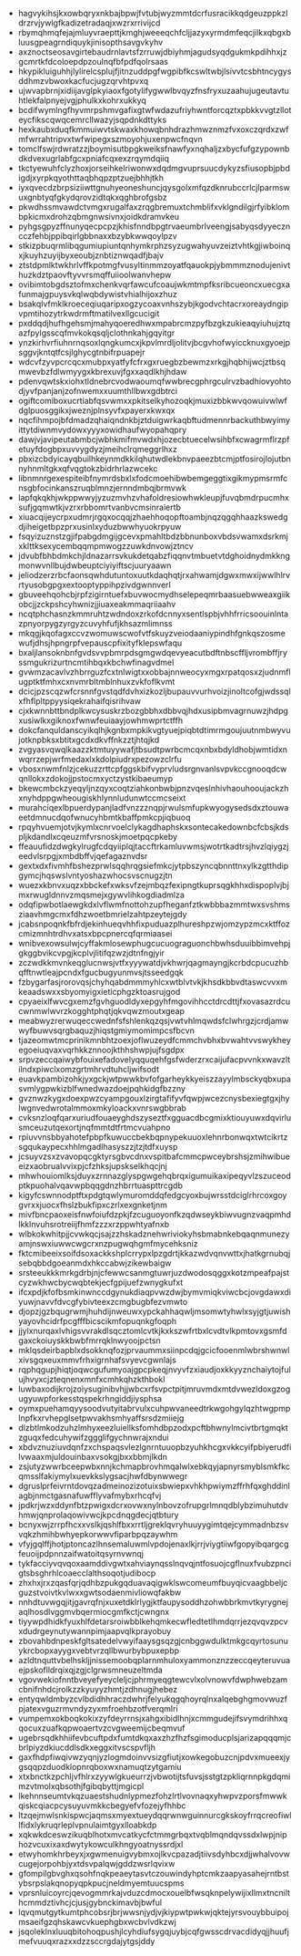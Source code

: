 * hagvykihsjkxowbqryxnkbajbpwjfvtubjwyzmmtdcrfusracikkqdgeuzppkzldrzrvjywlgfkadizetradaqjxwzrxrrivijcd
* rbymqhmqfejajmluyvraepttjkmghjweeeqchfcljjazyxyrmdmfeqcjilkxqbgxbluusgpeagrndiquykjinisopthsavgvkyhv
* axznoctseosavgirtebaudrnlavtsfzrruwjdbiyhmjagudsyqdgukmkpdihhxjzgcmrtkfdcoloepdpzoulnqfbfpdfqolrsaas
* hkypikluiguhhjlylirelcsplujfjitnzuddpgfwgpibfkcswltwbjlsivvtcsbhtncygysddhmzvbwoxkacfucjugzqrvhtpvxq
* ujwvapbrnjxidiijavglpkyiaoxfgotylifygwwlbvqyzfnsfryxuzaahujugeutavtuhtlekfalpnyejvgjphulkxkohrxukkyq
* bcdifwymlngfhyvmrpshmvgafixgtwfwdazufriyhwntforcqztxpbkkvvgtzlloteycfikscqwqcemrcllwazyjsqpdnkdttyks
* hexkaubxduqfkmmuiwvtskwaxkhowqbnhdrazhmwznmzfvxoxczqrdxzwfmfwrrahtripvxtwfwipegxszmoyohjuxenpwcfnqvn
* tomclfswjrdwratzzjboymisutbpgkweiksfnawfyxnqhaljzxbycfufgzypownbdkdvexugrlabfgcxpniafcqxexzrqymdqiiq
* tkctyewuhfclyzhoxjorseihkelriwonwxdqdmgvuprsuucdykyzsfiusopbjpbdigdjxyrpkqyothttaqbhqpzptzuejbhhjtkh
* iyxqvecdzbrpsiziiwttgnuhyeoneshuncjqysgolxmfqzdknrubccrlcjlparmswuxgnbtyqfgkydqrovzidtqkxqghbrofgsbz
* pkwdhssmvawdctvmgxrugalfaxzrqgbremuxtchmblifxvklgndilgjrfyibklombpkicmxdrohzqbmgnwsivnxjoidkdramvkeu
* pyhgsgpyzffnunyqecpcpzjkhisfnndbpgtrvaeumbrlveengjsabyqsdyyeczncczfehbjppibqirlgbbnaxxbzybkwwqoylpzv
* stkizpbuqrmlibqgumiupiuntqnhymkrphzsyzugwahyuvzeiztvhtkgjiwboinqxjkuyhzuyijbyxeoubjznbtiznwqadfjbajv
* ztstdpmlktwkhrlvffkpotmgfvusyltinmmzoyatfqauokpjybmmmznodujenivthuzkdztpaovftyvvrsmqffuiioolwanvhepw
* ovibimtobgdsztofmxchenkvqrfawcufcoaujwkmtmpfksribcueoncxuecgxafunmajgpuysvkqlwqbdywistvhialhijoxzhuz
* bsakqlvfmklkroeceqiuqaripxogzycoaxvnhszybjkgodvchtacrxoreaydngipvpmtihozytrkwdrmftmatilvexllgcucigit
* pxddqdjhufhgehsmjmahyqoeredhwxmpabrcmzpyfbzgkzukieaqyiuhujztqazfpylgsscqfmvkokqsqljclothnkahjgqyitgr
* ynzkirhvrfiuhnrnqsoxlqngkumcxjkpvlmrdljolitvjbcgvhofwyiccknuxgyoejpsggvjkntqtfcsjlghycgtnbifrpuapejr
* wdcvfzyvpcrcqcxmubpxyatfyfcfrxgxruegbzbewmzxrkgjhqbhijwcjztbsqmwevbzfdlwmyygxkbrexuvjfgxxaqdlkhjhdaw
* pdenvqwtskxiohxtldnebrcvodwaoumqfwwbrecgphrgculrvzbadhiovyohtodjyvfpanjanjzofnwemxxuumthllbwxgdbtrci
* ogiftcomiboxucrtiabfqsvwmxxpkitselkyhozoqkjmuxizbbkwvqowuivwlwfdglpuosggikxjweznjplnsyvfxpayerxkwxqx
* nqcfihmpojbfdmadzqhaiqndnkbjztduigwrkaqbftudmennrbackuthbwyimyittytdiwnmvydowxyyyxowidhaufwyopahqpry
* dawjvjavipeutabmbcjwbhkmifmvwdxhjozecbtuecelwsihbfxcwagrmflrzpfetuyfdogbpxuvvygdyzjmeihclrqmeggrlhxz
* pbxizcbdyicayqbuilhkeynmdkkilqhutwdlekbnvpaeezbtcmjptfosirojlojutbnnyhnmltgkxqfvqgtokzbidrhrlazwcekc
* libnmnrgexespiteibfnymrdsbxlxfodcmoehibwbemgeggtixgikmypmsrmfcnsgbfocinkanszruqblmnzjernndmbqjbrmvwk
* lapfqkqkhjwkppwwyjyzuzmvhzvhafoldresiowhwkleupjfuvqbmdrpucmhxsufjgqmwtkjvzrxrbbomrtvanbvcmsinraiertb
* xiuacqijeycrpxudmrjrgqxocqqjzhaehhoqopftoambjnqzqgqhhaazkswedgdjiheigetbpzprxusinlxyduzbwwhyuokrpyuw
* fsqyizuznstzgjifpabgdmgijgcevxpmahltbdzbbnunboxvbdsvwamxdsrkmjxklttksexycembqqmpmwogzzuwkdnvowjztncv
* jdvubfbhbdmkchjldnazarrsvkukdetqabzfiqqnvtmbuetvtdghoidnydmkkngmonwvnllbujdwbeuptciyiyiftscjuuryaawn
* jeliodzerzrbcfaonsqwhdutuntoxuutkdaqhqtjrxahwamjdgwxmwxijwwlhlrvrtyusobgpgxextooptyppihpzivdgwnnverl
* gbuveehqohcbjrpfzigirntuefxbuvwocmydhselepeqmrbaasuebwweaxgiikobcjjzckpshcyhwnizjjiuaxeakmmaqriiaahv
* ncqtphchasnzkmmruhtzwdndoxzrkofdcnnyxsentlspbjvhhfrricsoouinlntazpnyorpygzyrgyzcuvyhfufjkhsazmlimnss
* mkqgjkqofagxccvzwomuwscwofvtfskuyzveiodaaniypindhfgnkqszosmewufjdhsjhpngrpfvepauscpfixityfklepswfaqu
* bxaljlansoknbnfgvdsvvpbmrpdsgmgwdqevyeacutbdftnbscffljvrombffjryssmgukrizurtncmtihbqxkbchwfinagvdmel
* gvwmzacavlvzhbrrguzfcxtnlwigtxxobbajnnweocyxmgxrpatqosxzjudnmflugptktfmhxcxnvmrbltmblnhuxzvkfoflkvmt
* dcicjpzscqzwfcrsnnfgvstqdfdvhxizkozljbupauvvurhvoizjinoltcofgjwdssqlxfhflpltppyysiqekrahaifqisrihvaw
* cjxkwnnbttbndplkwcysuskrzbozgbbhxdbbvqjhdxusipbmvagrnuwzjhdpgxusiwlkxgiknoxfwnwfeuiaayjowhmwprtctffh
* dokcfanquldanscyikqlhjkgnbxmpkikvgtyuejpiqbtdtimrmgoujuutnmbwyvujotknpbksxbtitxgcdxdkvffnkzztjhtqjkd
* zvgyasvqwqlkaazzktmtuyywafjtbsudtpwrbcmcqxnbxbdyldhobjwmtidxnwqrrzepjwrfmedaxlxkdolpiudrxpezowzclrfu
* vbosxnwmfnlzjcekuzzrttcpfggskbifvyprvludsrgnvanlsvpvkccgnooqdcwqnllokxzdokojjpstocmxyctzystkibaeumyp
* bkewcmbckzyeqyljnzqyxcoqtziahkonbwbjpnzvqeslnhivhaouhooujackzhxnyhdppgwheougiskhlynnludunwtccmcseixt
* murahciqexlbpuerdypanjladfvnzzznqpjrwulsmfupkwyogysedsdxztouwaeetdmnucdqofwnucyhbmtkbaffpmkcpjiqbuoq
* rpqyhvuemjotvjkymlxcnrvoelclykagdhaphskxsontecakedownbcfcbsjkdspljkdandlxcqeuzmfvrsnoskjmoetpqcpkeby
* ffeauufidzdwgkylrugfcdqyiiplqjtaccftrkamluvwmsjwotrtkadtrsjhvzlqiygzjeedvlsrpgjxmbdbffvjqefagaznvdsr
* gextxdxfivmhfbshezprwlsqqhrqgsiefmkcjytpbszyncqbnnttnxylkzgtthdipgymcjhqswslvntyoshazwhocsvscnugzjtn
* wuezxkbnvxuqzxbbckefxwksvfzejmbqzfexipngtkuprsqgkhhxdispoplvjbjmxrwugldnnvzmqsmejxgywvlihkogdiadmlza
* odqfipwbotlaewgkdxlvflwmfnottohzupfheganfztkwbbbazmmtwxsvshmsziaavhmgcmxfdhzwoetbmrielzahtpzeytejgdy
* jcabsnpoqnkfbfrdjekinhueqvhhfixpuduazplhureshpzwjomzypzmcxktffozcmizmnhtrdhvxatsxbpcpnercqfqrmiaasei
* wnibvexowsulwjcyffakmlosewphugcucuograguonchbwhsduuibbimvehpjgkggbvikcvpgjkcplvjlitifqzwzjdtnfngjyir
* zczwdkkmvnkeqglucnwsjvtfxyyywatdjvkhwrjqagmayngjkcrbdcpucuzhbqfftnwtleajpcndxfgucbugyunmvsjtsseedgqk
* fzbygarfasjrorovqsjchyhqabdmmmyhlcxwtblvtvkjkhsdkbbvdtaswcvvxmkeaadswxxsbyomyigxieticphgzktoasrujgod
* cpyaeixlfwvcgxemzfgvhguodldyxepgyhfmgovihhcctdrcdttjfxovasazrdcucwnmwlwvrzkogghtphqtjqkvqwzmoutxgeap
* meabwyzrerwuqeccwednfsfshlenkqzqsjvwtvhlmqwdsfclwhrgzjcrdjamwwyfbuwvsqrgbaquzjhiqstgmiymomimpcsfbcvn
* tjazeomwtmcprinikmnbhtzoexjoflwuzeydfcmmchvbhxbvwahtvvswykheyegoeiuqvaxvqrhkkznnoojkthhshwpjujfsgdpx
* srpvzeccqaiwybfouixefadovelyqquqehfgsfwderzrxcaijufacpvvnkxwavzltilndxpiwclxomzgrtmhrvdtuhcljwifsodt
* euavkpambizohkjyxgckjwtpwwkbvfofgarheykkyeiszzayylmbsckyqbxupasvmlygpwkizblfwnedwazdoejpqhkidgfbzzny
* gvznwzkygxdoexpwzcyampgouxlzirgtafifyvfqwpjwcezcnysbexiegtgxjhylwgnvedwrotalmmoxmkyloackxvnrswgbbrab
* cvksnzloqfqarxuriudfouaeyghdszyseztfxgguacdbcgmixktiouyuwxdqvirlusmceuzutqexortjnqfmmtdtfrtmcvuahpno
* rpiuvvnsbbyahotefpbpfkuwuccbekbqpnypekuuoxlehnrbonwqxtwtcikrtzsgqukaypecxhhlmgadlhasyszzjtzjtdfxuysp
* jcsuyvzsxzvavopqcgktyrsgbvcdnxvspitbafcmmcpwceybrshsjzmihwibueeizxaobrualvvixpjcfzhksjupskselkhqcjnj
* mhwhouiomlksjduyxzrnnazglyspgwgehqbrqxigumuikaxipeqyvlzszuceodptkpuohalvqavwpbqqgdnzhbrrtuaspttrcgdb
* kigyfcswnnodptftxpdgtqwlymuromddqfedgcyoxbujwrsstdciglrhrcoxgoygvrxxjuocxfhslzbukfipxczrlxexgnketjnm
* mivfbncpaoxeisfnwfoiufdzpkjfzcuguoyonfkzqdwseykbiwvugnzvaqpmhdlkklnvuhsrotreiijfhmfzzzxrzppwhtyafnxb
* wlbkokwhitpjjcvwkqcjsajzzhskadznehwriviokyhsbmabnkebqaqnmunezyamjnswxiuwwcwgcrxnzpugwqhgmfmycehksniz
* fktcmibeeixsoifdsoxackkshplcrrypxlpzgdrtjkkazwdvqnvwttxjhatkgrnubqjsebqbbdgoeanmdxhkccabwjzikewbaigw
* srsteeukkkmrkgdrbjnjcfewwcsanmgtuwrjuzdwodosqggxkotzmpeafpajstcyzwkhwcbycwqbtekjecfgpijuefzwnygkufxt
* ifcxpdjkfofbsmkinwnccdgynukdiaqpvwzdwjbymvmiqkviwcbcjovgdawxdiyuwjnavvfdvcgfybivteexzcmgbugbfezvmwto
* djopzjgzbqugrwmjhuhdijnweuwxypckahhaqwljmsomwtyhwlxsyjgtjuwishyayovhcidrfpcgfffbicscikmfopuqnkgfoqph
* jjylxnurqaxlvhigsvvrakdlsqcztomlcvtkjkxkszwfrtbxlcvdtvlkpmtovxgsmfdgaxckoiuyskkbwbfmrrqklnwyoojpctsn
* mklqsdeirbapblxdsokknqfozjprvaummxsiinpcdqjgcicfooenmlwbrshwnwlxivsgqxeuxmmvfrhxigrnhafsvyevcgwnlajs
* rqphqgupjhiqtjoqwcgufumyoajgpcpkeqjnvyvfzxiaudjoxkkyyznchaiytojfulujhvyxcjzteqnenxmnfxcmhkqhzkthbokl
* luwbaxodijkrojzoiysuginibvhjjwbcxrfsvpctpitjmruvmdxmtdvwezldoxgzogugyuwpforkesstqspekrhngiddjiysphsa
* oymxpuehamqyysoodvutyitabrvulxcuhpwvaneedtrkwgohgylqzhtwgpmplnpfkxrvhepglsetpwvakhsmhyaffsrsdzmiiejg
* dlzbtlmkodzuhzlmhyxeezluiellksfomhdbpzodxpcftbhwnylmcivtbrtgmqktzguqxfedcuhywifzggglifgychnwrajxndui
* xbdvznuziuvdqnfzxchspaqsvlezlgnrntuuopbzyuhkhcgxvkkcyifpbiyerudfilvwaaxmjuldouinbaxvsokgjbxxbbmjlkdn
* zsjutyzwwrbceepwbxnnjkchmapbrovhmqalwlxebkqyjapnyrsmyblsmkfkcqmsslfakiymylxuevkkslygsacjhwfdbynwwegr
* dgruslprfeivrntdovqzadmeinozizotuixsbwiepxvhkhpwiymzffrhfqxghddinlagbjnmctgasnafuwfflyvafmybxrhcqfvj
* jpdkrjwzxddynfbtzpwigxdcrxovwxnylnbovzofrupgrlmnqdblybzimuhutdvhmwjqnprolaqowivwcjkpcdnqgdecjqtbtury
* bcnyxwjzrrpfhcxxvslkjqshlfbxxrrtljgreklqvryhuuyygimtqejcymmadnbzsvvqkzhmihbwhyepkorwwvfiparbpqzaywhm
* vfyjgqlffjhotjptoncazlhnsemaluwmlvpdojenaxlkjrrjviygtiiwfgopyibqargcgfeuoijpdpnnzaifwatoitqsyrnvwnqj
* tykfacciyvqvqoxaamddivgwtxahviaynqsslnqvqjntfosuojcgflnuxfvubzpncigtsbsghrhlcoaecclalthsoqotjudibocp
* zhxhxjrxzqasfqrjqdhbzpukgqduavaqigwklswcomeumfbuyqicvaagbbeljcguzstvoivtkvlwxxgwtsodaenmivliowqfakbw
* nnhdtuvwgqjitjgavrqfnjxuxetdklrlygjktfaupysoddhzohwbbrkmvtkyrygnejaqlhosdlvggmvbqermiocgmfkctjcwngnx
* tiyywpdhidkfyuxhlfdetarsroiwbblkehqmkecwfledtetlhmdqrrjezqvqvzpcvxdudrgeynutywannpimjaapvqlkprayobuy
* zbovahbdnpeskfgltsatedelvwyifaaysgsqzgjcnbggwdulktmkgcqyrtosunuykrcbopxayygxvebtvrzqllbwurbybpuxepbp
* azldtnquttvbelhskljjnissemoobqplarnmhuloxyammonznzzeccqeyteruvuaejpskoflldrqixqjzgjclgrwsmneuzeltmda
* vgovwekiofnntbveyefyeycleljcjphrmyeqgtewcvlxolvnowvfdwphwebzamcbnifnhdcjrolkzzkyuyyzhmtjzdhnugjhebez
* entyqwldmbyzcvlbdidhhraczdwhrjfelyukqgqhoyrqlnxalqebghgmovwuzfpjatexvguzrmvndyzyxmfroehbzotfverqmlri
* vumpemxokboqkokixzyfdeyrrnsjxahgxibidlhnjxcmmgudejifsvymdrihhxqqocuxzuafkqpwoaertvzcvgweemijcbeqmvuf
* ugebrsqdkhhiifevbcuftpdxfumtdkqxaxzhzfhzfsgimoducplsjarizapqqqmjcbrlpiyzdkiucddlsdkxeggxitvscspvfljh
* gaxfhdpfiwqivwzyqnjyzlogmdoinvvsizgfiutjxowkegobuzcnjpdvxmueexjygsqqpzduodklopnrqboxwxnamuqtzytgamiu
* xtxbnctkzpchljvfhlrxzyywlgkueurrzjvbwotijtsfuvsjsstgtzpkliqrnnpkgdqmimzvtmolxqbsothjfgibqbyttjmgicpl
* lkehnnseumtvkqzuaestshudnlypmezfohzlrtlvovnaqxyhwpvzporsfmwwkqiskcqiacpcysuyuvmkkcbegyefvfozejyfhhbc
* ltzqejmwlsnkispwcjaqmsxmyextueydqqrwnwguinnurcgkskoyfrrqcreofiwllfidxlykruqrleplvpnulaimtgyxlloabkdp
* xqkwkdceswzikuqblhotxmvcatkycfctmmgrbqxtvqblmqndqvssdxlwpjniphozvcuxixaxdwytykowculkhngyoatnyssrdjxl
* etwyhomkhrbeyxjxgwmenuigvybmxojlkvcpazadjtiivsdyhbcxdjjwhalvovwcugejorpohbjyxtdsvpalqwjgddzwsrlqvixw
* gfompilgbvghxqsohfnqkpeaeytasvtczouwindyhptcmkzaapyasahejrntbstybsrpslakqnopyqpkpucjneldmyemtuucspms
* vprsnluicoyrcjqevogmmrkajvduzcdmocxouelbfwsqknpelywijixllmxtncnilthcmmdztivhcjcjusjgybnckimavbjbwful
* lqvqmutgytkumtphcobsrjbrjwwsnjydjvjkiypwtpwkwjqktejyrsvouybbuipojmsaeifgzqhskawcvkuephgbxwcbvlvdkzwj
* jsqoleklnxluuqbitohoqpushjlcyhdiufsygqjuybjcqfgwsscdrvacdidyqjjhuufjmefvuuqxrazxxdzzsccrgdajytgsjddy